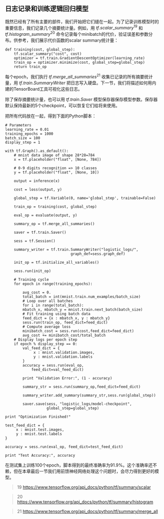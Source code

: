 ## 日志记录和训练逻辑回归模型
既然已经有了所有主要的部件，我们开始把它们缝在一起。为了记录训练模型时的重要信息，我们记录几个摘要统计量。例如，用 $tf.scalar\_summary ^{19}$ 和 $tf.histogram\_summary ^{20}$ 命令记录每个minibatch的代价，验证误差和参数分布。供参考，我们展示代价函数的scalar summary统计量：

```
def training(cost, global_step):
    tf.scalar_summary("cost", cost)
    optimizer = tf.train.GradientDescentOptimizer(learning_rate)
    train_op = optimizer.minimize(cost, global_step=global_step)
    return train_op
```

每个epoch，我们执行 $tf.merge\_all\_summaries ^{21}$ 收集已记录的所有摘要统计量，用 $tf.train.SummaryWriter$ 把日志写入硬盘。下一节，我们将描述如何用内建的TensorBoard工具可视化这些日志。

除了保存摘要统计量，也可以用 $tf.train.Saver$ 模型保存器保存模型参数。保存器默认保持最新的5个checkpoint，可以恢复它们给将来使用。

把所有代码放在一起，得到下面的Python脚本：

```
# Parameters
learning_rate = 0.01
training_epochs = 1000
batch_size = 100
display_step = 1

with tf.Graph().as_default():
    # mnist data image of shape 28*28=784
    x = tf.placeholder("float", [None, 784])

    # 0-9 digits recognition => 10 classes
    y = tf.placeholder("float", [None, 10])

    output = inference(x)

    cost = loss(output, y)

    global_step = tf.Variable(0, name='global_step', trainable=False)

    train_op = training(cost, global_step)

    eval_op = evaluate(output, y)

    summary_op = tf.merge_all_summaries()

    saver = tf.train.Saver()

    sess = tf.Session()

    summary_writer = tf.train.SummaryWriter("logistic_logs/",
                              graph_def=sess.graph_def)

    init_op = tf.initialize_all_variables()

    sess.run(init_op)

    # Training cycle
    for epoch in range(training_epochs):

        avg_cost = 0.
        total_batch = int(mnist.train.num_examples/batch_size)
        # Loop over all batches
        for i in range(total_batch):
        mbatch_x, mbatch_y = mnist.train.next_batch(batch_size)
        # Fit training using batch data
        feed_dict = {x : mbatch_x, y : mbatch_y}
        sess.run(train_op, feed_dict=feed_dict)
        # Compute average loss
        minibatch_cost = sess.run(cost,feed_dict=feed_dict)
        avg_cost += minibatch_cost/total_batch
    # Display logs per epoch step
    if epoch % display_step == 0:
        val_feed_dict = {
             x : mnist.validation.images,
             y : mnist.validation.labels
        }
        accuracy = sess.run(eval_op,
            feed_dict=val_feed_dict)

        print "Validation Error:", (1 - accuracy)

        summary_str = sess.run(summary_op,feed_dict=feed_dict)

        summary_writer.add_summary(summary_str,sess.run(global_step))

        saver.save(sess, "logistic_logs/model-checkpoint",
                   global_step=global_step)

print "Optimization Finished!"

test_feed_dict = {
     x : mnist.test.images,
     y : mnist.test.labels
}

accuracy = sess.run(eval_op, feed_dict=test_feed_dict)

print "Test Accuracy:", accuracy
```
在测试集上训练100个epoch，脚本得到的最终准确率为91.9%。这个准确率还不赖，但在本章最后一节我们用前馈神经网络处理这个问题时，会尽力得到更好的模型。

> 19 https://www.tensorflow.org/api_docs/python/tf/summary/scalar

> 20 https://www.tensorflow.org/api_docs/python/tf/summary/histogram

> 21 https://www.tensorflow.org/api_docs/python/tf/summary/merge_all
